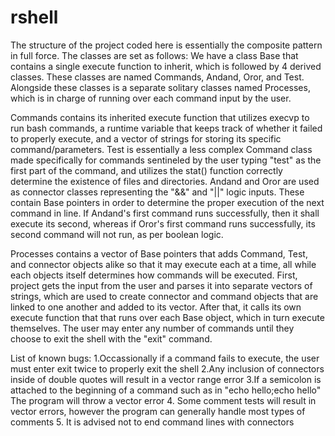 # rshell
The structure of the project coded here is essentially the composite pattern in full force. The classes are set as follows: We have a class Base that contains a single execute function to inherit, which is followed by 4 derived classes. These classes are named Commands, Andand, Oror, and Test. Alongside these classes is a separate solitary classes named Processes, which is in charge of running over each command input by the user.

Commands contains its inherited execute function that utilizes execvp to run bash commands, a runtime variable that keeps track of whether it failed to properly execute, and a vector of strings for storing its specific command/parameters. Test is essentially a less complex Command class made specifically for commands sentineled by the user typing "test" as the first part of the command, and utilizes the stat() function correctly determine the existence of files and directories. Andand and Oror are used as connector classes representing the "&&" and "||" logic inputs. These contain Base pointers in order to determine the proper execution of the next command in line. If Andand's first command runs successfully, then it shall execute its second, whereas if Oror's first command runs successfully, its second command will not run, as per boolean logic.

Processes contains a vector of Base pointers that adds Command, Test, and connector objects alike so that it may execute each at a time, all while each objects itself determines how commands will be executed. First, project gets the input from the user and parses it into separate vectors of strings, which are used to create connector and command objects that are linked to one another and added to its vector. After that, it calls its own execute function that that runs over each Base object, which in turn execute themselves. The user may enter any number of commands until they choose to exit the shell with the "exit" command.

List of known bugs:
1.Occassionally if a command fails to execute, the user must enter exit twice to properly exit the shell
2.Any inclusion of connectors inside of double quotes will result in a vector range error
3.If a semicolon is attached to the beginning of a command such as in 
  "echo hello;echo hello"
  The program will throw a vector error
4. Some comment tests will result in vector errors, however the program can generally handle most types of comments
5. It is advised not to end command lines with connectors
